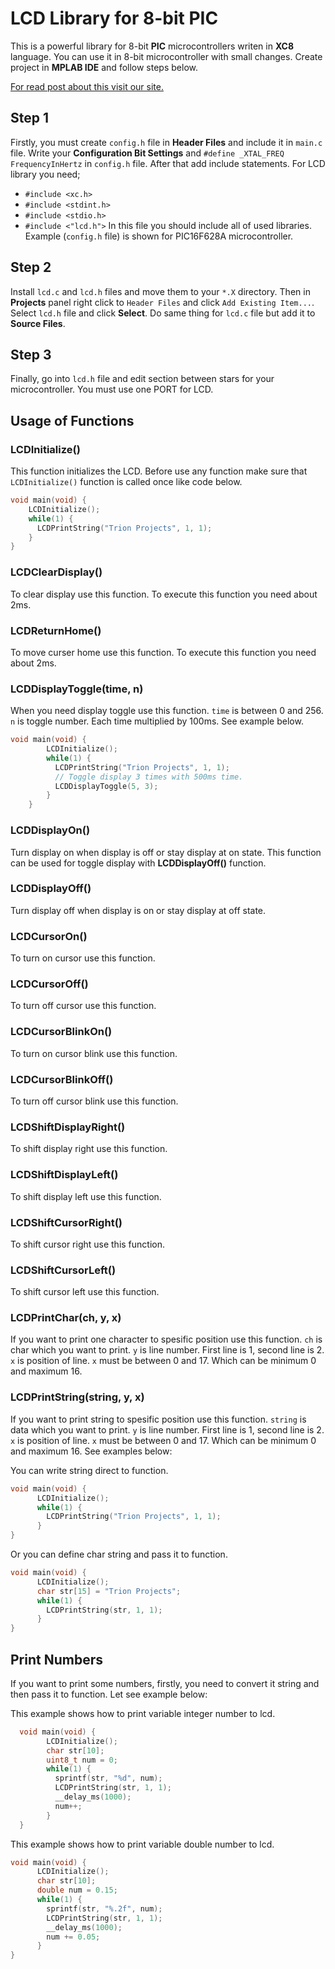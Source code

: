 # LCD Library for 8-bit PIC

This is a powerful library for 8-bit **PIC** microcontrollers writen in **XC8** language. You can use it in 8-bit microcontroller with small changes. Create project in **MPLAB IDE** and follow steps below.

[For read post about this visit our site.](https://trion-projects.blogspot.com/2020/01/lcd-interfacing-with-pic-using-xc8.html)

## Step 1
Firstly, you must create `config.h` file in **Header Files** and include it in `main.c` file.  Write your  **Configuration Bit Settings** and  `#define _XTAL_FREQ FrequencyInHertz` in `config.h` file. After that add include statements. For LCD library you need;
 - `#include <xc.h>`
 - `#include <stdint.h>`
 - `#include <stdio.h>`
 - `#include <"lcd.h">`
In this file you should include all of used libraries. Example (`config.h` file) is shown for PIC16F628A microcontroller.

## Step 2
Install `lcd.c` and `lcd.h` files and move them to your `*.X` directory. Then in **Projects** panel right click to `Header Files` and click `Add Existing Item...`. Select `lcd.h` file and click **Select**. Do same thing for `lcd.c` file but add it to **Source Files**.

## Step 3
Finally, go into `lcd.h` file and edit section between stars for your microcontroller. You must use one PORT for LCD.

## Usage of Functions

### LCDInitialize()
This function initializes the LCD. Before use any function make sure that `LCDInitialize()` function is called once like code below.
``` c
void main(void) {
    LCDInitialize();
    while(1) {
      LCDPrintString("Trion Projects", 1, 1);
    }
}
```
### LCDClearDisplay()
To clear display use this function. To execute this function you need about 2ms.

### LCDReturnHome()
To move curser home use this function. To execute this function you need about 2ms.

### LCDDisplayToggle(time, n)
When you need display toggle use this function. `time` is between 0 and 256. `n` is toggle number. Each time multiplied by 100ms. See example below.

``` c
void main(void) {
        LCDInitialize();
        while(1) {
          LCDPrintString("Trion Projects", 1, 1);
          // Toggle display 3 times with 500ms time.
          LCDDisplayToggle(5, 3);
        }
    }
```

### LCDDisplayOn()
Turn display on when display is off or stay display at on state. This function can be used for toggle display with **LCDDisplayOff()** function.

### LCDDisplayOff()
Turn display off when display is on or stay display at off state.

### LCDCursorOn()
To turn on cursor use this function.

### LCDCursorOff()
To turn off cursor use this function.

### LCDCursorBlinkOn()
To turn on cursor blink use this function.

### LCDCursorBlinkOff()
To turn off cursor blink use this function.

### LCDShiftDisplayRight()
To shift display right use this function.

### LCDShiftDisplayLeft()
To shift display left use this function.

### LCDShiftCursorRight()
To shift cursor right use this function.

### LCDShiftCursorLeft()
To shift cursor left use this function.

### LCDPrintChar(ch, y, x)
If you want to print one character to spesific position use this function. `ch` is char which you want to print. `y` is line number. First line is 1, second line is 2.  `x` is position of line.  `x` must be between 0 and 17. Which can be minimum 0 and maximum 16.

### LCDPrintString(string, y, x)
If you want to print string to spesific position use this function. `string` is data which you want to print. `y` is line number. First line is 1, second line is 2.  `x` is position of line.  `x` must be between 0 and 17. Which can be minimum 0 and maximum 16. See examples below:

You can write string direct to function.

``` c
void main(void) {
      LCDInitialize();
      while(1) {
        LCDPrintString("Trion Projects", 1, 1);
      }
}
```
Or you can define char string and pass it to function.

``` c
void main(void) {
      LCDInitialize();
      char str[15] = "Trion Projects";
      while(1) {
        LCDPrintString(str, 1, 1);
      }
}
```

## Print Numbers
If you want to print some numbers, firstly, you need to convert it string and then pass it to function. Let see example below:

This example shows how to print variable integer number to lcd.

``` c
  void main(void) {
        LCDInitialize();
        char str[10];
        uint8_t num = 0;
        while(1) {
          sprintf(str, "%d", num);
          LCDPrintString(str, 1, 1);
          __delay_ms(1000);
          num++;
        }
  }
```

This example shows how to print variable double number to lcd.

``` c
void main(void) {
      LCDInitialize();
      char str[10];
      double num = 0.15;
      while(1) {
        sprintf(str, "%.2f", num);
        LCDPrintString(str, 1, 1);
        __delay_ms(1000);
        num += 0.05;
      }
}
```
